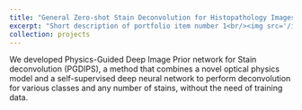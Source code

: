```yaml
---
title: "General Zero-shot Stain Deconvolution for Histopathology Images"
excerpt: "Short description of portfolio item number 1<br/><img src='/images/pgdips.png'>"
collection: projects
---
```


We developed Physics-Guided Deep Image Prior network for Stain deconvolution (PGDIPS), a method that combines a novel optical physics model and a self-supervised deep neural network to perform deconvolution for various classes and any number of stains, without the need of training data.
